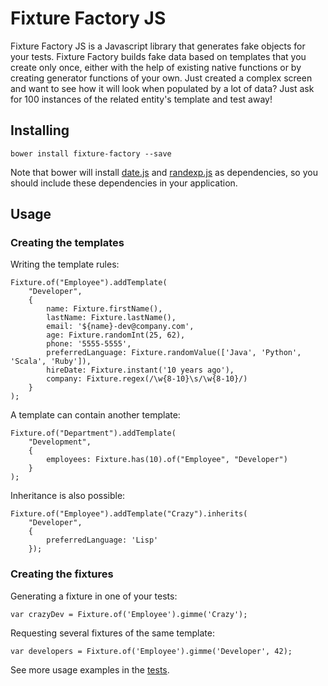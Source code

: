 Fixture Factory JS
==================

Fixture Factory JS is a Javascript library that generates fake objects for your tests. Fixture Factory builds fake data based on templates that you create only once, either with the help of existing native functions or by creating generator functions of your own. Just created a complex screen and want to see how it will look when populated by a lot of data? Just ask for 100 instances of the related entity's template and test away!

## Installing

	bower install fixture-factory --save

Note that bower will install [date.js](https://github.com/abritinthebay/datejs/) and [randexp.js](https://github.com/fent/randexp.js) as dependencies, so you should include these dependencies in your application.

## Usage

### Creating the templates

Writing the template rules:
	
	Fixture.of("Employee").addTemplate( 
		"Developer", 
		{
			name: Fixture.firstName(),
			lastName: Fixture.lastName(),
			email: '${name}-dev@company.com',
			age: Fixture.randomInt(25, 62),
			phone: '5555-5555',
			preferredLanguage: Fixture.randomValue(['Java', 'Python', 'Scala', 'Ruby']),
			hireDate: Fixture.instant('10 years ago'),
			company: Fixture.regex(/\w{8-10}\s/\w{8-10}/)
		}
	);
	
A template can contain another template:

	Fixture.of("Department").addTemplate( 
		"Development", 
		{
			employees: Fixture.has(10).of("Employee", "Developer")
		}
	);

Inheritance is also possible:

	Fixture.of("Employee").addTemplate("Crazy").inherits(
		"Developer", 
		{
			preferredLanguage: 'Lisp'
		});

### Creating the fixtures

Generating a fixture in one of your tests:
	
	var crazyDev = Fixture.of('Employee').gimme('Crazy');

Requesting several fixtures of the same template:

	var developers = Fixture.of('Employee').gimme('Developer', 42);
	
See more usage examples in the [tests](https://github.com/Tavio/fixture-factory-js/tree/master/test).
